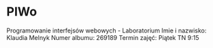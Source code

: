 # PIWo
Programowanie interfejsów webowych - Laboratorium
Imie i nazwisko: Klaudia Melnyk
Numer albumu: 269189
Termin zajęć: Piątek TN 9:15 
